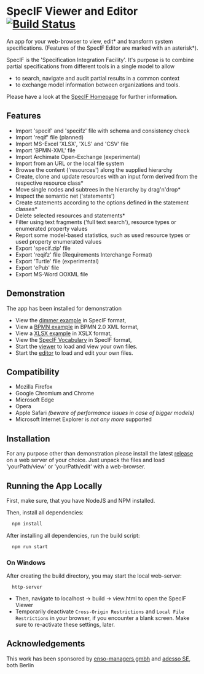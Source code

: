 # SpecIF Viewer and Editor [![Build Status](https://travis-ci.org/GfSE/SpecIF-Viewer.svg?branch=master)](https://travis-ci.org/GfSE/SpecIF-Viewer)
An app for your web-browser to view, edit\* and transform system specifications. (Features of the SpecIF Editor are marked with an asterisk\*).

SpecIF is the 'Specification Integration Facility'. It's purpose is to combine partial specifications from different tools in a single model to allow
- to search, navigate and audit partial results in a common context
- to exchange model information between organizations and tools.

Please have a look at the [SpecIF Homepage](https://specif.de) for further information.

## Features
- Import 'specif' and 'specifz' file with schema and consistency check
- Import 'reqif' file (planned)
- Import MS-Excel 'XLSX', 'XLS' and 'CSV' file
- Import 'BPMN-XML' file
- Import Archimate Open-Exchange (experimental)
- Import from an URL or the local file system
- Browse the content ('resources') along the supplied hierarchy
- Create, clone and update resources with an input form derived from the respective resource class*
- Move single nodes and subtrees in the hierarchy by drag'n'drop*
- Inspect the semantic net ('statements')
- Create statements according to the options defined in the statement classes*
- Delete selected resources and statements*
- Filter using text fragments ('full text search'), resource types or enumerated property values
- Report some model-based statistics, such as used resource types or used property enumerated values
- Export 'specif.zip' file
- Export 'reqifz' file (Requirements Interchange Format)
- Export 'Turtle' file (experimental)
- Export 'ePub' file
- Export MS-Word OOXML file

## Demonstration
The app has been installed for demonstration
- View the [dimmer example](https://specif.de/apps/view#import=../examples/Dimmer.specifz) in SpecIF format,
- View a [BPMN example](https://specif.de/apps/view#import=../examples/Fahrtbeginn.bpmn) in BPMN 2.0 XML format,
- View a [XLSX example](https://specif.de/apps/view#import=../examples/Requirements.xlsx) in XSLX format,
- View the [SpecIF Vocabulary](https://specif.de/apps/view#import=../examples/Vocabulary.specifz) in SpecIF format,
- Start the [viewer](https://specif.de/apps/view) to load and view your own files.
- Start the [editor](https://specif.de/apps/edit) to load and edit your own files.

## Compatibility
- Mozilla Firefox
- Google Chromium and Chrome
- Microsoft Edge
- Opera
- Apple Safari _(beware of performance issues in case of bigger models)_
- Microsoft Internet Explorer is _not any more_ supported

## Installation
For any purpose other than demonstration please install the latest [release](https://github.com/GfSE/SpecIF-Viewer/releases) on a web server of your choice. Just unpack the files and load 'yourPath/view' or 'yourPath/edit' with a web-browser.

## Running the App Locally
First, make sure, that you have NodeJS and NPM installed.

Then, install all dependencies:
```bash
  npm install
```

After installing all dependencies, run the build script:
```bash
  npm run start
```

### On Windows

After creating the build directory, you may start the local web-server:
```
  http-server
```

- Then, navigate to localhost -> build -> view.html to open the SpecIF Viewer 
- Temporarily deactivate ```Cross-Origin Restrictions``` and ```Local File Restrictions``` in your browser, if you encounter a blank screen.
Make sure to re-activate these settings, later.

## Acknowledgements
This work has been sponsored by [enso-managers gmbh](http://enso-managers.de) and [adesso SE](http://adesso.de), both Berlin
